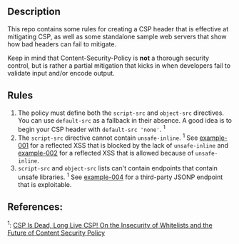 ## Description

This repo contains some rules for creating a CSP header that is effective at mitigating CSP, as well as some standalone sample web servers that show how bad headers can fail to mitigate.

Keep in mind that Content-Security-Policy is **not** a thorough security control, but is rather a partial mitigation that kicks in when developers fail to validate input and/or encode output.

## Rules

1. The policy must define both the `script-src` and `object-src` directives. You can use `default-src` as a fallback in their absence. A good idea is to begin your CSP header with `default-src 'none'`. <sup>1</sup>
2. The `script-src` directive cannot contain `unsafe-inline`. <sup>1</sup> See [example-001](example-001) for a reflected XSS that is blocked by the lack of `unsafe-inline` and [example-002](example-002) for a reflected XSS that is allowed because of `unsafe-inline`.
3. `script-src` and `object-src` lists can't contain endpoints that contain unsafe libraries. <sup>1</sup> See [example-004](example-004) for a third-party JSONP endpoint that is exploitable.

## References:
<sup>1</sup>: [CSP Is Dead, Long Live CSP! On the Insecurity of Whitelists and the Future of Content Security Policy](https://static.googleusercontent.com/media/research.google.com/en//pubs/archive/45542.pdf)
